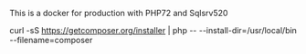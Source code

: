 This is a docker for production with PHP72 and Sqlsrv520

curl -sS https://getcomposer.org/installer | php -- --install-dir=/usr/local/bin --filename=composer